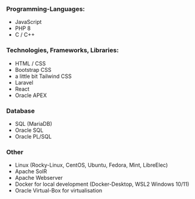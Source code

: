 ### Programming-Languages:

- JavaScript
- PHP 8
- C / C++
  
### Technologies, Frameworks, Libraries:

- HTML / CSS
- Bootstrap CSS
- a little bit Tailwind CSS
- Laravel
- React
- Oracle APEX
  
### Database

- SQL (MariaDB)
- Oracle SQL
- Oracle PL/SQL

### Other

- Linux (Rocky-Linux, CentOS, Ubuntu, Fedora, Mint, LibreElec)
- Apache SolR
- Apache Webserver
- Docker for local development (Docker-Desktop, WSL2 Windows 10/11)
- Oracle Virtual-Box for virtualisation
